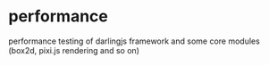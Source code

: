 performance
===========

performance testing of darlingjs framework and some core modules (box2d, pixi.js rendering and so on)
